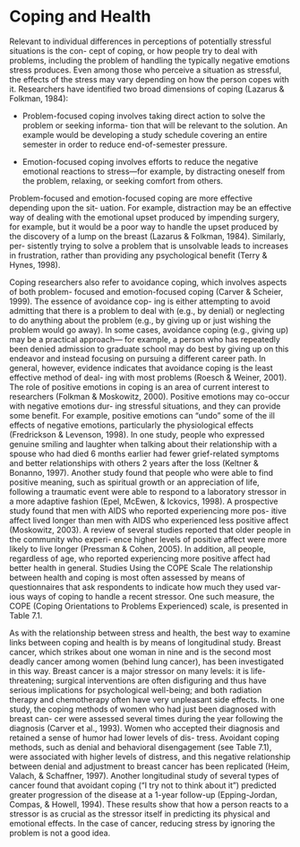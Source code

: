 # Coping and Health

Relevant to individual differences in perceptions of potentially stressful situations is the con-
cept of coping, or how people try to deal with problems, including the problem of handling
the typically negative emotions stress produces. Even among those who perceive a situation
as stressful, the effects of the stress may vary depending on how the person copes with it.
Researchers have identified two broad dimensions of coping (Lazarus & Folkman, 1984):

- Problem-focused coping involves taking direct action to solve the problem or seeking informa-
tion that will be relevant to the solution. An example would be developing a study schedule
covering an entire semester in order to reduce end-of-semester pressure.

- Emotion-focused coping involves efforts to reduce the negative emotional reactions to stress—for
example, by distracting oneself from the problem, relaxing, or seeking comfort from others.

Problem-focused and emotion-focused coping are more effective depending upon the sit-
uation. For example, distraction may be an effective way of dealing with the emotional upset
produced by impending surgery, for example, but it would be a poor way to handle the upset
produced by the discovery of a lump on the breast (Lazarus & Folkman, 1984). Similarly, per-
sistently trying to solve a problem that is unsolvable leads to increases in frustration, rather than
providing any psychological benefit (Terry & Hynes, 1998).

Coping researchers also refer to avoidance coping, which involves aspects of both problem-
focused and emotion-focused coping (Carver & Scheier, 1999). The essence of avoidance cop-
ing is either attempting to avoid admitting that there is a problem to deal with (e.g., by denial)
or neglecting to do anything about the problem (e.g., by giving up or just wishing the problem
would go away). In some cases, avoidance coping (e.g., giving up) may be a practical approach—
for example, a person who has repeatedly been denied admission to graduate school may do
best by giving up on this endeavor and instead focusing on pursuing a different career path. In
general, however, evidence indicates that avoidance coping is the least effective method of deal-
ing with most problems (Roesch & Weiner, 2001).
The role of positive emotions in coping is an area of current interest to researchers
(Folkman & Moskowitz, 2000). Positive emotions may co-occur with negative emotions dur-
ing stressful situations, and they can provide some benefit. For example, positive emotions can
“undo” some of the ill effects of negative emotions, particularly the physiological effects
(Fredrickson & Levenson, 1998). In one study, people who expressed genuine smiling and
laughter when talking about their relationship with a spouse who had died 6 months earlier
had fewer grief-related symptoms and better relationships with others 2 years after the loss
(Keltner & Bonanno, 1997). Another study found that people who were able to find positive
meaning, such as spiritual growth or an appreciation of life, following a traumatic event were
able to respond to a laboratory stressor in a more adaptive fashion (Epel, McEwen, & Ickovics,
1998). A prospective study found that men with AIDS who reported experiencing more pos-
itive affect lived longer than men with AIDS who experienced less positive affect (Moskowitz,
2003). A review of several studies reported that older people in the community who experi-
ence higher levels of positive affect were more likely to live longer (Pressman & Cohen, 2005).
In addition, all people, regardless of age, who reported experiencing more positive affect had
better health in general.
Studies Using the COPE Scale The relationship between health and coping is most often
assessed by means of questionnaires that ask respondents to indicate how much they used var-
ious ways of coping to handle a recent stressor. One such measure, the COPE (Coping
Orientations to Problems Experienced) scale, is presented in Table 7.1.

As with the relationship between stress and health, the best way to examine links between
coping and health is by means of longitudinal study. Breast cancer, which strikes about one
woman in nine and is the second most deadly cancer among women (behind lung cancer),
has been investigated in this way. Breast cancer is a major stressor on many levels: it is life-
threatening; surgical interventions are often disfiguring and thus have serious implications
for psychological well-being; and both radiation therapy and chemotherapy often have very
unpleasant side effects.
In one study, the coping methods of women who had just been diagnosed with breast can-
cer were assessed several times during the year following the diagnosis (Carver et al., 1993).
Women who accepted their diagnosis and retained a sense of humor had lower levels of dis-
tress. Avoidant coping methods, such as denial and behavioral disengagement (see Table 7.1),
were associated with higher levels of distress, and this negative relationship between denial and
adjustment to breast cancer has been replicated (Heim, Valach, & Schaffner, 1997). Another
longitudinal study of several types of cancer found that avoidant coping (“I try not to think about
it”) predicted greater progression of the disease at a 1-year follow-up (Epping-Jordan, Compas,
& Howell, 1994). These results show that how a person reacts to a stressor is as crucial as the
stressor itself in predicting its physical and emotional effects. In the case of cancer, reducing
stress by ignoring the problem is not a good idea.
